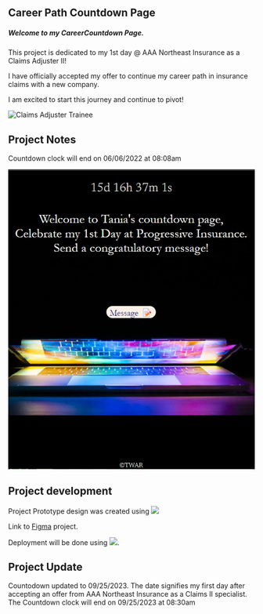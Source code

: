 ## Career Path Countdown Page

##### Welcome to my CareerCountdown Page.

This project is dedicated to my 1st day @ AAA Northeast Insurance as a Claims Adjuster II!

I have officially accepted my offer to continue my career path in insurance claims with a new company. 

I am excited to start this journey and continue to pivot!

![Claims Adjuster Trainee](https://images.unsplash.com/photo-1553002401-c0945c2ff0b0?ixlib=rb-4.0.3&ixid=M3wxMjA3fDB8MHxwaG90by1wYWdlfHx8fGVufDB8fHx8fA%3D%3D&auto=format&fit=crop&w=1635&q=80)

## Project Notes

Countdown clock will end on 06/06/2022 at 08:08am

![landing page](images/landingpage.png)
## Project development

Project Prototype design was created using <img src="https://img.shields.io/badge/Figma-F24E1E?style=for-the-badge&logo=figma&logoColor=white" /> 

Link to [Figma](https://www.figma.com/file/OVvHkdQlcwJ9VGRg3FWubX/Odin-Veggie-Recipe?node-id=301%3A4) project.

Deployment will be done using <img src="https://img.shields.io/badge/Netlify-00C7B7?style=for-the-badge&logo=netlify&logoColor=white" />.

## Project Update

Countodown updated to 09/25/2023. The date signifies my first day after accepting an offer from AAA Northeast Insurance as a Claims II specialist.
The Countdown clock will end on 09/25/2023 at 08:30am
